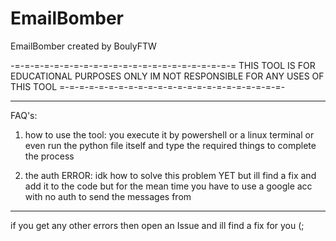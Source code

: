 # EmailBomber
EmailBomber created by BoulyFTW

-=-=-=-=-=-=-=-=-=-=-=-=-=-=-=-=-=-=-=-=-=-=-=
THIS TOOL IS FOR EDUCATIONAL PURPOSES ONLY
IM NOT RESPONSIBLE FOR ANY USES OF THIS TOOL
=-=-=-=-=-=-=-=-=-=-=-=-=-=-=-=-=-=-=-=-=-=-=-

----------------------------------------------------------------------------------------------------------------------------------------------------------------------
FAQ's:
1) how to use the tool:
you execute it by powershell or a linux terminal or even run the python file itself and type the required things to complete the process

2) the auth ERROR:
idk how to solve this problem YET but ill find a fix and add it to the code but for the mean time you have to use a google acc with no auth to send the messages from
----------------------------------------------------------------------------------------------------------------------------------------------------------------------



if you get any other errors then open an Issue and ill find a fix for you (;
